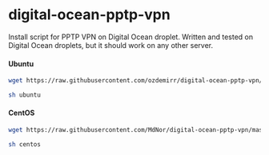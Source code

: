 digital-ocean-pptp-vpn
======================

Install script for PPTP VPN on Digital Ocean droplet.
Written and tested on Digital Ocean droplets, but it should work on any other server.

#### Ubuntu

```bash
wget https://raw.githubusercontent.com/ozdemirr/digital-ocean-pptp-vpn/master/ubuntu
```

```bash
sh ubuntu
```

#### CentOS

```bash
wget https://raw.githubusercontent.com/MdNor/digital-ocean-pptp-vpn/master/centos
```

```bash
sh centos
```
